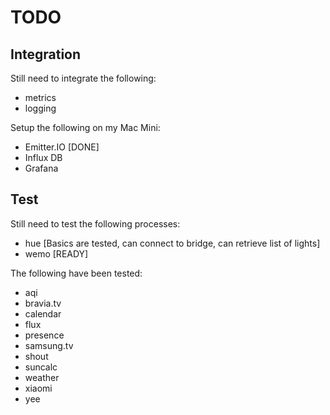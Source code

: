 # TODO

## Integration

Still need to integrate the following:

* metrics
* logging

Setup the following on my Mac Mini:

* Emitter.IO [DONE]
* Influx DB
* Grafana

## Test

Still need to test the following processes:

* hue   [Basics are tested, can connect to bridge, can retrieve list of lights]
* wemo  [READY]

The following have been tested:

* aqi
* bravia.tv
* calendar
* flux
* presence
* samsung.tv
* shout 
* suncalc
* weather
* xiaomi
* yee
